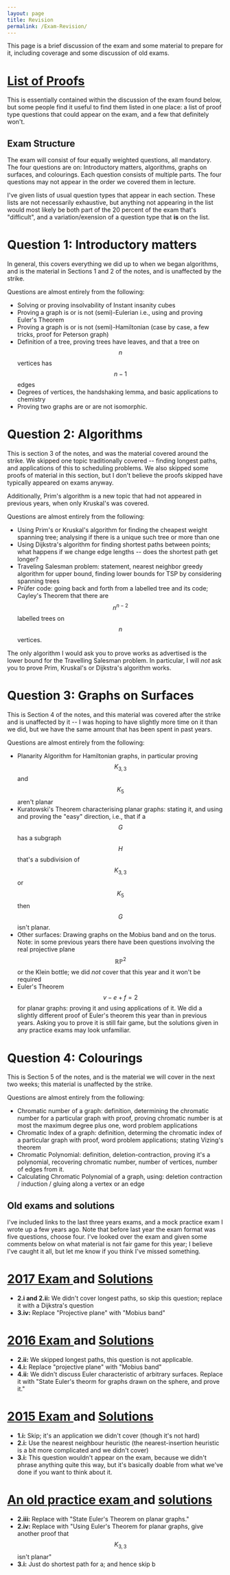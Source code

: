 ```yaml
---
layout: page
title: Revision
permalink: /Exam-Revision/
---
```


This page is a brief discussion of the exam and some material to prepare for it, including coverage and some discussion of old exams.

[List of Proofs](../Proofs/)
===

This is essentially contained within the discussion of the exam found below, but some people find it useful to find them listed in one place: a list of proof type questions that could appear on the exam, and a few that definitely won't.



Exam Structure 
----


The exam will consist of four equally weighted questions, all mandatory.  The four questions are on: Introductory matters, algorithms, graphs on surfaces, and colourings.  Each question consists of multiple parts.  The four questions may not appear in the order we covered them in lecture.

I've given lists of usual question types that appear in each section.  These lists are not necessarily exhaustive, but anything not appearing in the list would most likely be both part of the 20 percent of the exam that's "difficult", and a variation/exension of a question type that **is** on the list.


Question 1: Introductory matters
====
In general, this covers everything we did up to when we began algorithms, and is the material in Sections 1 and 2 of the notes, and is unaffected by the strike.

Questions are almost entirely from the following:
 - Solving or proving insolvability of Instant insanity cubes
 - Proving a graph is or is not (semi)-Eulerian i.e., using and proving Euler's Theorem
 - Proving a graph is or is not (semi)-Hamiltonian (case by case, a few tricks, proof for Peterson graph)
 - Definition of a tree, proving trees have leaves, and that a tree on $$n$$ vertices has $$n-1$$ edges
- Degrees of vertices, the handshaking lemma, and basic applications to chemistry
 - Proving two graphs are or are not isomorphic.



Question 2: Algorithms
====

This is section 3 of the notes, and was the material covered around the strike.  We skipped one topic traditionally covered -- finding longest paths, and applications of this to scheduling problems.  We also skipped some proofs of material in this section, but I don't believe the proofs skipped have typically appeared on exams anyway.

Additionally, Prim's algorithm is a new topic that had not appeared in previous years, when only Kruskal's was covered.

Questions are almost entirely from the following:
 - Using Prim's or Kruskal's algorithm for finding the cheapest weight spanning tree; analysing if there is a unique such tree or more than one
 - Using Dijkstra's algorithm for finding shortest paths between points; what happens if we change edge lengths -- does the shortest path get longer?
 - Traveling Salesman problem: statement, nearest neighbor greedy algorithm for upper bound, finding lower bounds for TSP by considering spanning trees
  - Prüfer code: going back and forth from a labelled tree and its code; Cayley's Theorem that there are $$n^{n-2}$$ labelled trees on $$n$$ vertices.

The only algorithm I would ask you to prove works as advertised is the lower bound for the Travelling Salesman problem.  In particular, I will *not* ask you to prove Prim, Kruskal's or Dijkstra's algorithm works.

Question 3: Graphs on Surfaces
===
This is Section 4 of the notes, and this material was covered after the strike and is unaffected by it -- I was hoping to have slightly more time on it than we did, but we have the same amount that has been spent in past years.

Questions are almost entirely from the following:
 - Planarity Algorithm for Hamiltonian graphs, in particular proving $$K_{3,3}$$ and $$K_5$$ aren't planar
 - Kuratowski's Theorem characterising planar graphs: stating it, and using and proving the "easy" direction, i.e., that if a $$G$$ has a subgraph $$H$$ that's a subdivision of $$K_{3,3}$$ or $$K_5$$ then $$G$$ isn't planar.
 - Other surfaces: Drawing graphs on the Mobius band and on the torus.  Note: in some previous years there have been questions involving the real projective plane $$\mathbb{RP}^2$$ or the Klein bottle; we did *not* cover that this year and it won't be required
 - Euler's Theorem $$v-e+f=2$$ for planar graphs: proving it and using applications of it.  We did a slightly different proof of Euler's theorem this year than in previous years.  Asking you to prove it is still fair game, but the solutions given in any practice exams may look unfamiliar.


Question 4: Colourings
===

This is Section 5 of the notes, and is the material we will cover in the next two weeks; this material is unaffected by the strike.

Questions are almost entirely from the following:
 - Chromatic number of a graph: definition, determining the chromatic number for a particular graph with proof, proving chromatic number is at most the maximum degree plus one, word problem applications
 - Chromatic Index of a graph: definition, determing the chromatic index of a particular graph with proof, word problem applications; stating Vizing's theorem
 - Chromatic Polynomial: definition, deletion-contraction, proving it's a polynomial, recovering chromatic number, number of vertices, number of edges from it.
 - Calculating Chromatic Polynomial of a graph, using: deletion contraction / induction / gluing along a vertex or an edge

Old exams and solutions
----
I've included links to the last three years exams, and a mock practice exam I wrote up a few years ago.  Note that before last year the exam format was five questions, choose four.  I've looked over the exam and given some comments below on what material is not fair game for this year; I believe I've caught it all, but let me know if you think I've missed something.


<a href="../GraphTheory2017.pdf"> 2017 Exam </a> and <a href="../GT2017Solutions.pdf"> Solutions </a>
===
- **2.i and 2.ii:** We didn't cover longest paths, so skip this question; replace it with a Dijkstra's question
- **3.iv:** Replace "Projective plane" with "Mobius band"

<a href="../GraphTheory2016.pdf"> 2016 Exam </a> and <a href="../GT2016Solutions.pdf"> Solutions </a>
===
- **2.ii:** We skipped longest paths, this question is not applicable.
- **4.i:** Replace "projective plane" with "Mobius band"
- **4.ii:** We didn't discuss Euler characteristic of arbitrary surfaces.  Replace it with "State Euler's theorm for graphs drawn on the sphere, and prove it."

 <a href="../GraphTheory2015.pdf"> 2015 Exam </a> and <a href="../GT2015Solutions.pdf"> Solutions </a>
===
- **1.i:** Skip; it's an application we didn't cover (though it's not hard)   
- **2.i:** Use the nearest neighbour heuristic (the nearest-insertion heuristic is a bit more complicated and we didn't cover)
- **3.i:** This question wouldn't appear on the exam, because we didn't phrase anything quite this way, but it's basically doable from what we've done if you want to think about it.

<a href="../PracticeExam.pdf"> An old practice exam </a> and <a href="../PracticeSolutionsFixed.pdf"> solutions </a>
===
- **2.iii:** Replace with "State Euler's Theorem on planar graphs."
- **2.iv:** Replace with "Using Euler's Theorem for planar graphs, give another proof that $$K_{3,3}$$ isn't planar"
- **3.i:** Just do shortest path for a; and hence skip b


 




